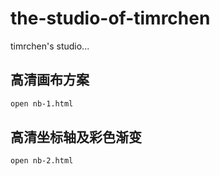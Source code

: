 # the-studio-of-timrchen
timrchen's studio...

## 高清画布方案
```bash
open nb-1.html
```
## 高清坐标轴及彩色渐变
```bash
open nb-2.html
```